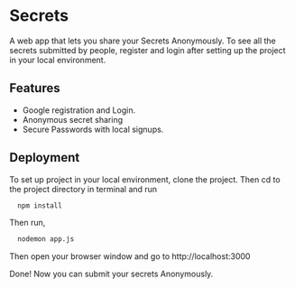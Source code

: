 
# Secrets

A web app that lets you share your Secrets Anonymously. To see all the secrets submitted by people, register and login after setting up the project in your local environment.


## Features

- Google registration and Login.
- Anonymous secret sharing
- Secure Passwords with local signups.

  
## Deployment

To set up project in your local environment, clone the project. Then cd to the project directory in terminal and run

```bash
  npm install
```
Then run,
```bash
  nodemon app.js
```
Then open your browser window and go to http://localhost:3000

Done! Now you can submit your secrets Anonymously.

  
